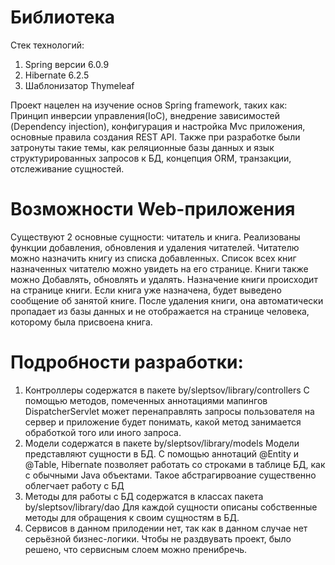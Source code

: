 # Библиотека

Стек технологий: 
1. Spring версии 6.0.9
2. Hibernate 6.2.5
3. Шаблонизатор Thymeleaf

Проект нацелен на изучение основ Spring framework, таких как:
Принцип инверсии управления(IoC), внедрение зависимостей (Dependency injection), конфигурация и настройка Mvc приложения, основные правила создания REST API.
Также при разработке были затронуты такие темы, как реляционные базы данных и язык структурированных запросов к БД, концепция ORM, транзакции, отслеживание сущностей. 

# Возможности Web-приложения
Существуют 2 основные сущности: читатель и книга. 
Реализованы функции добавления, обновления и удаления читателей. Читателю можно назначить книгу из списка добавленных. Список всех книг назначенных читателю можно увидеть на его странице.
Книги также можно Добавлять, обновлять и удалять. Назначение книги происходит на странице книги. Если книга уже назначена, будет выведено сообщение об занятой книге. После удаления книги, она 
автоматически пропадает из базы данных и не отображается на странице человека, которому была присвоена книга. 

# Подробности разработки:
1. Контроллеры содержатся в пакете by/sleptsov/library/controllers
С помощью методов, помеченных аннотациями мапингов DispatcherServlet может перенаправлять запросы пользователя на сервер и приложение будет понимать, какой метод занимается обработкой того или иного запроса.
2. Модели содержатся в пакете by/sleptsov/library/models
Модели представляют сущности в БД. С помощью аннотаций @Entity и @Table, Hibernate позволяет работать со строками в таблице БД, как с обычными Java объектами. Такое абстрагирвоание существенно облегчает работу с БД
3. Методы для работы с БД содержатся в классах пакета by/sleptsov/library/dao
Для каждой сущности описаны собственные методы для обращения к своим сущностям в БД.
4. Сервисов в данном прилодении нет, так как в данном случае нет серьёзной бизнес-логики. Чтобы не раздвувать проект, было решено, что сервисным слоем можно пренибречь. 
